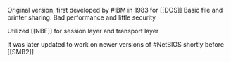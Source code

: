 Original version, first developed by #IBM in 1983 for [[DOS]]
Basic file and printer sharing.
Bad performance and little security

Utilized [[NBF]] for session layer and transport layer

It was later updated to work on newer versions of #NetBIOS shortly before [[SMB2]]